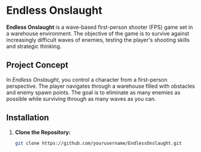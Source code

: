 # Endless Onslaught

**Endless Onslaught** is a wave-based first-person shooter (FPS) game set in a warehouse environment. The objective of the game is to survive against increasingly difficult waves of enemies, testing the player's shooting skills and strategic thinking.

## Project Concept

In *Endless Onslaught*, you control a character from a first-person perspective. The player navigates through a warehouse filled with obstacles and enemy spawn points. The goal is to eliminate as many enemies as possible while surviving through as many waves as you can.

## Installation

1. **Clone the Repository:**
   ```bash
   git clone https://github.com/yourusername/EndlessOnslaught.git
